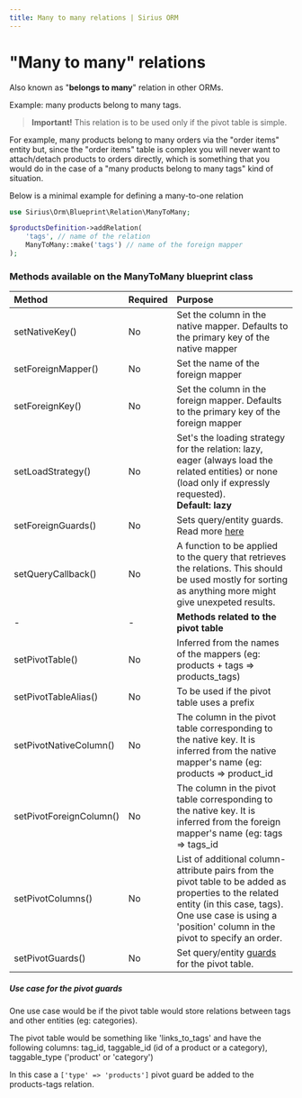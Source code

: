 ```yaml
---
title: Many to many relations | Sirius ORM
---
```


# "Many to many" relations

Also known as "__belongs to many__" relation in other ORMs. 

Example: many products belong to many tags. 

> **Important!** This relation is to be used only if the pivot table is simple.

For example, many products belong to many orders  via the  "order items" entity but, since the "order items" table is complex you will never want to attach/detach products to orders directly, which is something that you would do in the case of a "many products belong to many tags" kind of situation.


Below is a minimal example for defining a many-to-one relation

```php
use Sirius\Orm\Blueprint\Relation\ManyToMany;

$productsDefinition->addRelation(
    'tags', // name of the relation
    ManyToMany::make('tags') // name of the foreign mapper
);
``` 

### Methods available on the ManyToMany blueprint class

Method | Required | Purpose
:----- | :----| :----
setNativeKey()| No | Set the column in the native mapper. Defaults to the primary key of the native mapper
setForeignMapper()| No | Set the name of the foreign mapper
setForeignKey()| No | Set the column in the foreign mapper. Defaults to the primary key of the foreign mapper
setLoadStrategy()| No | Set's the loading strategy for the relation: lazy, eager (always load the related entities) or none (load only if expressly requested). <br>**Default: lazy**
setForeignGuards()| No | Sets query/entity guards. Read more [here](the_guards.md)
setQueryCallback()| No | A function to be applied to the query that retrieves the relations. This should be used mostly for sorting as anything more might give unexpeted results. 
 - | - | **Methods related to the pivot table**
setPivotTable()| No | Inferred from the names of the mappers (eg: products + tags => products_tags)
setPivotTableAlias()| No | To be used if the pivot table uses a prefix
setPivotNativeColumn()| No | The column in the pivot table corresponding to the native key. It is inferred from the native mapper's name (eg: products => product_id
setPivotForeignColumn()| No | The column in the pivot table corresponding to the native key. It is inferred from the foreign mapper's name (eg: tags => tags_id
setPivotColumns()| No | List of additional column-attribute pairs from the pivot table to be added as properties to the related entity (in this case, tags). One use case is using a 'position' column in the pivot to specify an order.
setPivotGuards()| No | Set query/entity [guards](the_guards.md) for the pivot table.

##### Use case for the pivot guards

One use case would be if the pivot table would store relations between tags and other entities (eg: categories). 

The pivot table would be something like 'links_to_tags' and have the following columns: tag_id, taggable_id (id of a product or a category), taggable_type ('product' or 'category')

In this case a `['type' => 'products']` pivot guard be added to the products-tags relation.

